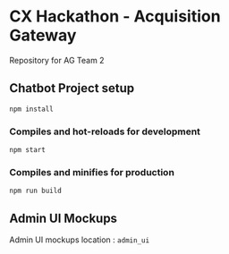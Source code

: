 # CX Hackathon - Acquisition Gateway

Repository for AG Team 2

## Chatbot Project setup
```
npm install
```

### Compiles and hot-reloads for development
```
npm start
```

### Compiles and minifies for production
```
npm run build
```

## Admin UI Mockups
Admin UI mockups location : ```admin_ui```
